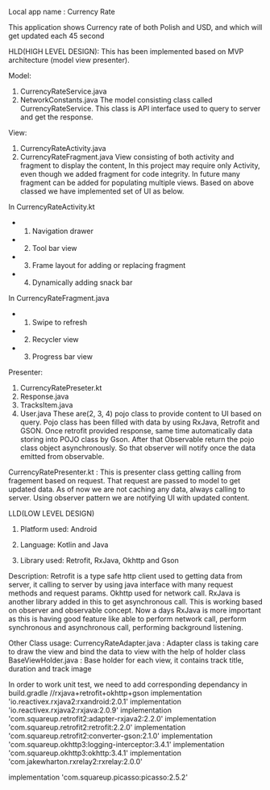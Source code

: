 Local app name : Currency Rate

This application shows Currency rate of both Polish and USD, and which will get updated each 45 second

HLD(HIGH LEVEL DESIGN):
This has been implemented based on MVP architecture (model view presenter). 

Model:
1. CurrencyRateService.java
2. NetworkConstants.java
The model consisting class called CurrencyRateService.
This class is API interface used to query to server and get the response.

View:
1. CurrencyRateActivity.java
2. CurrencyRateFragment.java
View consisting of both activity and fragment to display the content, In this project may require only Activity,
even though we added fragment for code integrity. In future many fragment can be added for populating multiple views.
Based on above classed we have implemented set of UI as below.

In CurrencyRateActivity.kt
 * 1. Navigation drawer
 * 2. Tool bar view
 * 3. Frame layout for adding or replacing fragment
 * 4. Dynamically adding snack bar
 
In CurrencyRateFragment.java
 * 1. Swipe to refresh
 * 2. Recycler view
 * 3. Progress bar view
 

Presenter:
1. CurrencyRatePreseter.kt
2. Response.java
3. TracksItem.java
4. User.java
These are(2, 3, 4) pojo class to provide content to UI based on query. Pojo class has been filled with data by using 
RxJava, Retrofit and GSON. Once retrofit provided response, same time automatically data storing into POJO class by Gson. 
After that Observable return the pojo class object asynchronously. So that observer will notify once the 
data emitted from observable.

CurrencyRatePresenter.kt :
This is presenter class getting calling from fragement based on request. That request are passed to model to get updated data.
As of now we are not caching any data, always calling to server. Using observer pattern we are notifying UI with updated content.


LLD(LOW LEVEL DESIGN)
1. Platform used:
Android 

2. Language: 
Kotlin and Java

3. Library used:
Retrofit, RxJava, Okhttp and Gson 



Description:
Retrofit is a type safe http client used to getting data from server, it calling to server by using 
java interface with many request methods and request params. Okhttp used for network call. 
RxJava is another library added in this to get asynchronous call. This is working based on 
observer and observable concept. Now a days RxJava is more important as this is having good 
feature like able to perform network call, perform synchronous and asynchronous call, performing background listening.

Other Class usage:
CurrencyRateAdapter.java : Adapter class is taking care to draw the view and bind the data to view with the
help of holder class
BaseViewHolder.java : Base holder for each view, it contains track title, duration and track image

In order to work unit test, we need to add corresponding dependancy in build.gradle
//rxjava+retrofit+okhttp+gson
implementation 'io.reactivex.rxjava2:rxandroid:2.0.1'
implementation 'io.reactivex.rxjava2:rxjava:2.0.9'
implementation 'com.squareup.retrofit2:adapter-rxjava2:2.2.0'
implementation 'com.squareup.retrofit2:retrofit:2.2.0'
implementation 'com.squareup.retrofit2:converter-gson:2.1.0'
implementation 'com.squareup.okhttp3:logging-interceptor:3.4.1'
implementation 'com.squareup.okhttp3:okhttp:3.4.1'
implementation 'com.jakewharton.rxrelay2:rxrelay:2.0.0'

implementation 'com.squareup.picasso:picasso:2.5.2'



